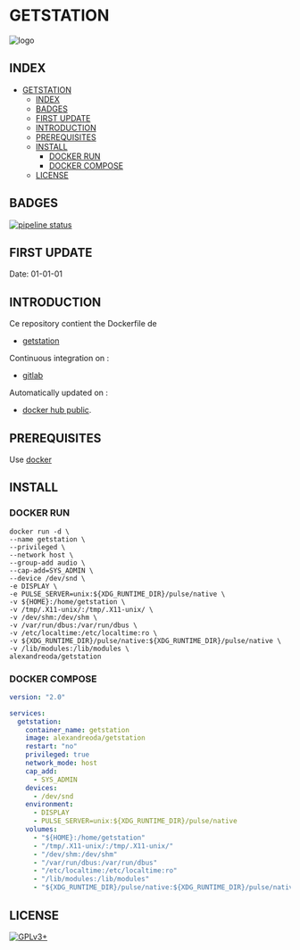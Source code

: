 # GETSTATION

![logo](https://assets.gitlab-static.net/uploads/-/system/project/avatar/12904447/index.png)

## INDEX

- [GETSTATION](#getstation)
  - [INDEX](#index)
  - [BADGES](#badges)
  - [FIRST UPDATE](#first-update)
  - [INTRODUCTION](#introduction)
  - [PREREQUISITES](#prerequisites)
  - [INSTALL](#install)
    - [DOCKER RUN](#docker-run)
    - [DOCKER COMPOSE](#docker-compose)
  - [LICENSE](#license)

## BADGES

[![pipeline status](https://gitlab.com/oda-alexandre/getstation/badges/master/pipeline.svg)](https://gitlab.com/oda-alexandre/getstation/commits/master)

## FIRST UPDATE

Date: 01-01-01

## INTRODUCTION

Ce repository contient the Dockerfile de

- [getstation](https://github.com/tristanheaven/getstation)

Continuous integration on :

- [gitlab](https://gitlab.com/oda-alexandre/getstation/pipelines)

Automatically updated on :

- [docker hub public](https://hub.docker.com/r/alexandreoda/getstation).

## PREREQUISITES

Use [docker](https://www.docker.com)

## INSTALL

### DOCKER RUN

```\
docker run -d \
--name getstation \
--privileged \
--network host \
--group-add audio \
--cap-add=SYS_ADMIN \
--device /dev/snd \
-e DISPLAY \
-e PULSE_SERVER=unix:${XDG_RUNTIME_DIR}/pulse/native \
-v ${HOME}:/home/getstation \
-v /tmp/.X11-unix/:/tmp/.X11-unix/ \
-v /dev/shm:/dev/shm \
-v /var/run/dbus:/var/run/dbus \
-v /etc/localtime:/etc/localtime:ro \
-v ${XDG_RUNTIME_DIR}/pulse/native:${XDG_RUNTIME_DIR}/pulse/native \
-v /lib/modules:/lib/modules \
alexandreoda/getstation
```

### DOCKER COMPOSE

```yml
version: "2.0"

services:
  getstation:
    container_name: getstation
    image: alexandreoda/getstation
    restart: "no"
    privileged: true
    network_mode: host
    cap_add:
      - SYS_ADMIN
    devices:
      - /dev/snd
    environment:
      - DISPLAY
      - PULSE_SERVER=unix:${XDG_RUNTIME_DIR}/pulse/native
    volumes:
      - "${HOME}:/home/getstation"
      - "/tmp/.X11-unix/:/tmp/.X11-unix/"
      - "/dev/shm:/dev/shm"
      - "/var/run/dbus:/var/run/dbus"
      - "/etc/localtime:/etc/localtime:ro"
      - "/lib/modules:/lib/modules"
      - "${XDG_RUNTIME_DIR}/pulse/native:${XDG_RUNTIME_DIR}/pulse/native"
```

## LICENSE

[![GPLv3+](http://gplv3.fsf.org/gplv3-127x51.png)](https://gitlab.com/oda-alexandre/getstation/blob/master/LICENSE)
